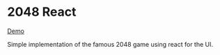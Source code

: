 # 2048 React

[Demo](https://eugenenelou.github.io/2048-react/)

Simple implementation of the famous 2048 game using react for the UI.
